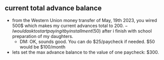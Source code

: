 ## current total advance balance

- from the Western Union money transfer of May, 19th 2023, you wired 500$ which makes my current advances total to 200$. - I would ask to start paying it by installment(50$) after i finish with school preparation of my daughters.
  - DM: OK, sounds good. You can do $25/paycheck if needed. $50 would be $100/month
- lets set the max advance balance to the value of one paycheck: $300.
